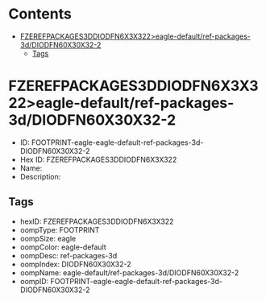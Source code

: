 



Contents
========

* [FZEREFPACKAGES3DDIODFN6X3X322>eagle-default/ref-packages-3d/DIODFN60X30X32-2](#fzerefpackages3ddiodfn6x3x322eagle-defaultref-packages-3ddiodfn60x30x32-2)
	* [Tags](#tags)

# FZEREFPACKAGES3DDIODFN6X3X322>eagle-default/ref-packages-3d/DIODFN60X30X32-2

- ID: FOOTPRINT-eagle-eagle-default-ref-packages-3d-DIODFN60X30X32-2
- Hex ID: FZEREFPACKAGES3DDIODFN6X3X322
- Name: 
- Description: 

## Tags

- hexID: FZEREFPACKAGES3DDIODFN6X3X322
- oompType: FOOTPRINT
- oompSize: eagle
- oompColor: eagle-default
- oompDesc: ref-packages-3d
- oompIndex: DIODFN60X30X32-2
- oompName: eagle-default/ref-packages-3d/DIODFN60X30X32-2
- oompID: FOOTPRINT-eagle-eagle-default-ref-packages-3d-DIODFN60X30X32-2
